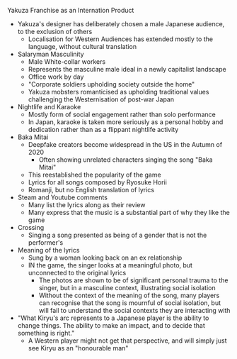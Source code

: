 Yakuza Franchise as an Internation Product

- Yakuza's designer has deliberately chosen a male Japanese audience, to the exclusion of others
	- Localisation for Western Audiences has extended mostly to the language, without cultural translation
- Salaryman Masculinity
	- Male White-collar workers
	- Represents the masculine male ideal in a newly capitalist landscape
	- Office work by day
	- "Corporate soldiers upholding society outside the home"
	- Yakuza mobsters romanticised as upholding traditional values challenging the Westernisation of post-war Japan
- Nightlife and Karaoke
	- Mostly form of social engagement rather than solo performance
	- In Japan, karaoke is taken more seriously as a personal hobby and dedication rather than as a flippant nightlife activity
- Baka Mitai
	- Deepfake creators become widespread in the US in the Autumn of 2020
		- Often showing unrelated characters singing the song "Baka Mitai"
	- This reestablished the popularity of the game 
	- Lyrics for all songs composed by Ryosuke Horii
	- Romanji, but no English translation of lyrics
- Steam and Youtube comments
	- Many list the lyrics along as their review
	- Many express that the music is a substantial part of why they like the game
- Crossing
	- Singing a song presented as being of a gender that is not the performer's
- Meaning of the lyrics
	- Sung by a woman looking back on an ex relationship
	- IN the game, the singer looks at a meaningful photo, but unconnected to the original lyrics
		- The photos are shown to be of significant personal trauma to the singer, but in a masculine context, illustrating social isolation 
		- Without the context of the meaning of the song, many players can recognise that the song is mournful of social isolation, but will fail to understand the social contexts they are interacting with
- "What Kiryu's arc represents to a Japanese player is the ability to change things. The ability to make an impact, and to decide that something is right."
	- A Western player might not get that perspective, and will simply just see Kiryu as an "honourable man"